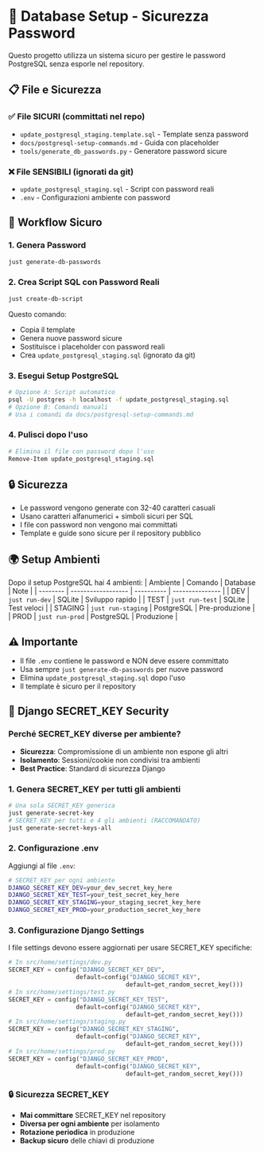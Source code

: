 # 🔐 Database Setup - Sicurezza Password

Questo progetto utilizza un sistema sicuro per gestire le password PostgreSQL senza esporle nel repository.

## 📋 File e Sicurezza

### ✅ File SICURI (committati nel repo)

- `update_postgresql_staging.template.sql` - Template senza password
- `docs/postgresql-setup-commands.md` - Guida con placeholder
- `tools/generate_db_passwords.py` - Generatore password sicure

### ❌ File SENSIBILI (ignorati da git)

- `update_postgresql_staging.sql` - Script con password reali
- `.env` - Configurazioni ambiente con password

## 🚀 Workflow Sicuro

### 1. Genera Password

```bash
just generate-db-passwords
```

### 2. Crea Script SQL con Password Reali

```bash
just create-db-script
```

Questo comando:

- Copia il template
- Genera nuove password sicure
- Sostituisce i placeholder con password reali
- Crea `update_postgresql_staging.sql` (ignorato da git)

### 3. Esegui Setup PostgreSQL

```bash
# Opzione A: Script automatico
psql -U postgres -h localhost -f update_postgresql_staging.sql
# Opzione B: Comandi manuali
# Usa i comandi da docs/postgresql-setup-commands.md
```

### 4. Pulisci dopo l'uso

```bash
# Elimina il file con password dopo l'uso
Remove-Item update_postgresql_staging.sql
```

## 🔒 Sicurezza

- Le password vengono generate con 32-40 caratteri casuali
- Usano caratteri alfanumerici + simboli sicuri per SQL
- I file con password non vengono mai committati
- Template e guide sono sicure per il repository pubblico

## 🌍 Setup Ambienti

Dopo il setup PostgreSQL hai 4 ambienti: | Ambiente | Comando | Database | Note | | -------- | ------------------ |
---------- | --------------- | | DEV | `just run-dev` | SQLite | Sviluppo rapido | | TEST | `just run-test` | SQLite |
Test veloci | | STAGING | `just run-staging` | PostgreSQL | Pre-produzione | | PROD | `just run-prod` | PostgreSQL |
Produzione |

## ⚠️ Importante

- Il file `.env` contiene le password e NON deve essere committato
- Usa sempre `just generate-db-passwords` per nuove password
- Elimina `update_postgresql_staging.sql` dopo l'uso
- Il template è sicuro per il repository

## 🔑 Django SECRET_KEY Security

### Perché SECRET_KEY diverse per ambiente?

- **Sicurezza**: Compromissione di un ambiente non espone gli altri
- **Isolamento**: Sessioni/cookie non condivisi tra ambienti
- **Best Practice**: Standard di sicurezza Django

### 1. Genera SECRET_KEY per tutti gli ambienti

```bash
# Una sola SECRET_KEY generica
just generate-secret-key
# SECRET_KEY per tutti e 4 gli ambienti (RACCOMANDATO)
just generate-secret-keys-all
```

### 2. Configurazione .env

Aggiungi al file `.env`:

```bash
# SECRET_KEY per ogni ambiente
DJANGO_SECRET_KEY_DEV=your_dev_secret_key_here
DJANGO_SECRET_KEY_TEST=your_test_secret_key_here
DJANGO_SECRET_KEY_STAGING=your_staging_secret_key_here
DJANGO_SECRET_KEY_PROD=your_production_secret_key_here
```

### 3. Configurazione Django Settings

I file settings devono essere aggiornati per usare SECRET_KEY specifiche:

```python
# In src/home/settings/dev.py
SECRET_KEY = config("DJANGO_SECRET_KEY_DEV",
                   default=config("DJANGO_SECRET_KEY",
                                 default=get_random_secret_key()))
# In src/home/settings/test.py
SECRET_KEY = config("DJANGO_SECRET_KEY_TEST",
                   default=config("DJANGO_SECRET_KEY",
                                 default=get_random_secret_key()))
# In src/home/settings/staging.py
SECRET_KEY = config("DJANGO_SECRET_KEY_STAGING",
                   default=config("DJANGO_SECRET_KEY",
                                 default=get_random_secret_key()))
# In src/home/settings/prod.py
SECRET_KEY = config("DJANGO_SECRET_KEY_PROD",
                   default=config("DJANGO_SECRET_KEY",
                                 default=get_random_secret_key()))
```

### 🔒 Sicurezza SECRET_KEY

- **Mai committare** SECRET_KEY nel repository
- **Diversa per ogni ambiente** per isolamento
- **Rotazione periodica** in produzione
- **Backup sicuro** delle chiavi di produzione
